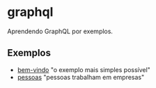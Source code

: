 # graphql

Aprendendo GraphQL por exemplos.

## Exemplos

- [bem-vindo](bem-vindo) "o exemplo mais simples possível"
- [pessoas](pessoas) "pessoas trabalham em empresas"
